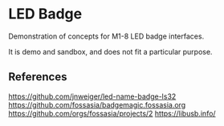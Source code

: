 # LED Badge

Demonstration of concepts for M1-8 LED badge interfaces.

It is demo and sandbox, and does not fit a particular purpose.

## References

https://github.com/jnweiger/led-name-badge-ls32
https://github.com/fossasia/badgemagic.fossasia.org
https://github.com/orgs/fossasia/projects/2
https://libusb.info/
